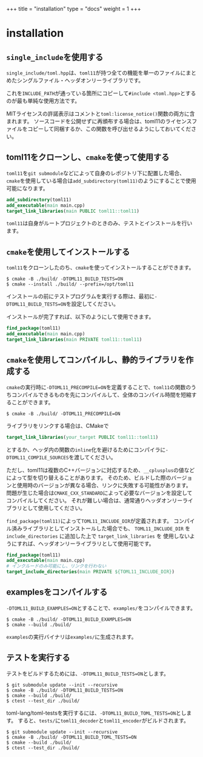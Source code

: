 +++
title = "installation"
type  = "docs"
weight = 1
+++

# installation

## `single_include`を使用する

`single_include/toml.hpp`は、`toml11`が持つ全ての機能を単一のファイルにまとめたシングルファイル・ヘッダオンリーライブラリです。

これを`INCLUDE_PATH`が通っている箇所にコピーして`#include <toml.hpp>`とするのが最も単純な使用方法です。

MITライセンスの許諾表示はコメントと`toml:license_notice()`関数の両方に含まれます。
ソースコードを公開せずに再頒布する場合は、toml11のライセンスファイルをコピーして同梱するか、この関数を呼び出せるようにしておいてください。

## toml11をクローンし、`cmake`を使って使用する

`toml11`を`git submodule`などによって自身のレポジトリ下に配置した場合、`cmake`を使用している場合は`add_subdirectory(toml11)`のようにすることで使用可能になります。

```cmake
add_subdirectory(toml11)
add_executable(main main.cpp)
target_link_libraries(main PUBLIC toml11::toml11)
```

`toml11`は自身がルートプロジェクトのときのみ、テストとインストールを行います。

## `cmake`を使用してインストールする

`toml11`をクローンしたのち、`cmake`を使ってインストールすることができます。

```console
$ cmake -B ./build/ -DTOML11_BUILD_TESTS=ON
$ cmake --install ./build/ --prefix=/opt/toml11
```

インストールの前にテストプログラムを実行する際は、最初に`-DTOML11_BUILD_TESTS=ON`を設定してください。

インストールが完了すれば、以下のようにして使用できます。

```cmake
find_package(toml11)
add_executable(main main.cpp)
target_link_libraries(main PRIVATE toml11::toml11)
```

## `cmake`を使用してコンパイルし、静的ライブラリを作成する

`cmake`の実行時に`-DTOML11_PRECOMPILE=ON`を定義することで、`toml11`の関数のうちコンパイルできるものを先にコンパイルして、全体のコンパイル時間を短縮することができます。

```console
$ cmake -B ./build/ -DTOML11_PRECOMPILE=ON
```

ライブラリをリンクする場合は、CMakeで

```cmake
target_link_libraries(your_target PUBLIC toml11::toml11)
```

とするか、ヘッダ内の関数の`inline`化を避けるためにコンパイラに`-DTOML11_COMPILE_SOURCES`を渡してください。

ただし、toml11は複数のC++バージョンに対応するため、`__cplusplus`の値などによって型を切り替えることがあります。
そのため、ビルドした際のバージョンと使用時のバージョンが異なる場合、リンクに失敗する可能性があります。
問題が生じた場合は`CMAKE_CXX_STANDARD`によって必要なバージョンを設定してコンパイルしてください。
それが難しい場合は、通常通りヘッダオンリーライブラリとして使用してください。

`find_package(toml11)`によって`TOML11_INCLUDE_DIR`が定義されます。
コンパイル済みライブラリとしてインストールした場合でも、 `TOML11_INCLUDE_DIR` を
`include_directories` に追加した上で `target_link_libraries` を
使用しないようにすれば、ヘッダオンリーライブラリとして使用可能です。

```cmake
find_package(toml11)
add_executable(main main.cpp)
# インクルードのみ可能にし、リンクを行わない
target_include_directories(main PRIVATE ${TOML11_INCLUDE_DIR})
```

## examplesをコンパイルする

`-DTOML11_BUILD_EXAMPLES=ON`とすることで、`examples/`をコンパイルできます。

```console
$ cmake -B ./build/ -DTOML11_BUILD_EXAMPLES=ON
$ cmake --build ./build/
```

`examples`の実行バイナリは`examples/`に生成されます。

## テストを実行する

テストをビルドするためには、`-DTOML11_BUILD_TESTS=ON`とします。

```console
$ git submodule update --init --recursive
$ cmake -B ./build/ -DTOML11_BUILD_TESTS=ON
$ cmake --build ./build/
$ ctest --test_dir ./build/
```

toml-lang/toml-testsを実行するには、`-DTOML11_BUILD_TOML_TESTS=ON`とします。
すると、`tests/`に`toml11_decoder`と`toml11_encoder`がビルドされます。

```console
$ git submodule update --init --recursive
$ cmake -B ./build/ -DTOML11_BUILD_TOML_TESTS=ON
$ cmake --build ./build/
$ ctest --test_dir ./build/
```

